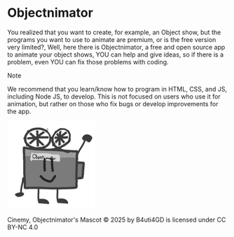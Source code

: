 # Objectnimator
You realized that you want to create, for example, an Object show, but the programs you want to use to animate are premium, or is the free version very limited?, Well, here there is Objectnimator, a free and open source app to animate your object shows, YOU can help and give ideas, so if there is a problem, even YOU can fix those problems with coding.

>[!NOTE] 
> We recommend that you learn/know how to program in HTML, CSS, and JS, including Node JS, to develop. This is not focused on users who use it for animation, but rather on those who fix bugs or develop improvements for the app.

<img src="./default-assets/cinemy.png" alt="cinemy" width="200">

Cinemy, Objectnimator's Mascot © 2025 by B4uti4GD is licensed under CC BY-NC 4.0